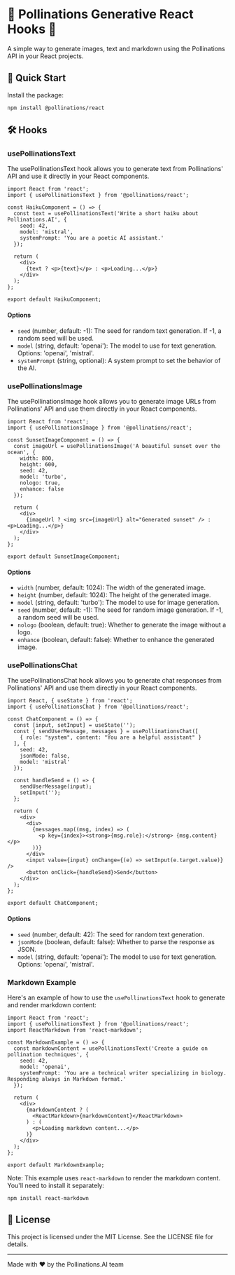# 🌸 Pollinations Generative React Hooks 🌸

A simple way to generate images, text and markdown using the Pollinations API in your React projects.

## 🚀 Quick Start

Install the package:

    npm install @pollinations/react

## 🛠️ Hooks

### usePollinationsText

The usePollinationsText hook allows you to generate text from Pollinations' API and use it directly in your React components.

    import React from 'react';
    import { usePollinationsText } from '@pollinations/react';

    const HaikuComponent = () => {
      const text = usePollinationsText('Write a short haiku about Pollinations.AI', { 
        seed: 42,
        model: 'mistral',
        systemPrompt: 'You are a poetic AI assistant.'
      });
      
      return (
        <div>
          {text ? <p>{text}</p> : <p>Loading...</p>}
        </div>
      );
    };

    export default HaikuComponent;

#### Options

- `seed` (number, default: -1): The seed for random text generation. If -1, a random seed will be used.
- `model` (string, default: 'openai'): The model to use for text generation. Options: 'openai', 'mistral'.
- `systemPrompt` (string, optional): A system prompt to set the behavior of the AI.

### usePollinationsImage

The usePollinationsImage hook allows you to generate image URLs from Pollinations' API and use them directly in your React components.

    import React from 'react';
    import { usePollinationsImage } from '@pollinations/react';

    const SunsetImageComponent = () => {
      const imageUrl = usePollinationsImage('A beautiful sunset over the ocean', {
        width: 800,
        height: 600,
        seed: 42,
        model: 'turbo',
        nologo: true,
        enhance: false
      });

      return (
        <div>
          {imageUrl ? <img src={imageUrl} alt="Generated sunset" /> : <p>Loading...</p>}
        </div>
      );
    };

    export default SunsetImageComponent;

#### Options

- `width` (number, default: 1024): The width of the generated image.
- `height` (number, default: 1024): The height of the generated image.
- `model` (string, default: 'turbo'): The model to use for image generation.
- `seed` (number, default: -1): The seed for random image generation. If -1, a random seed will be used.
- `nologo` (boolean, default: true): Whether to generate the image without a logo.
- `enhance` (boolean, default: false): Whether to enhance the generated image.

### usePollinationsChat

The usePollinationsChat hook allows you to generate chat responses from Pollinations' API and use them directly in your React components.

    import React, { useState } from 'react';
    import { usePollinationsChat } from '@pollinations/react';

    const ChatComponent = () => {
      const [input, setInput] = useState('');
      const { sendUserMessage, messages } = usePollinationsChat([
        { role: "system", content: "You are a helpful assistant" }
      ], { 
        seed: 42, 
        jsonMode: false,
        model: 'mistral'
      });

      const handleSend = () => {
        sendUserMessage(input);
        setInput('');
      };

      return (
        <div>
          <div>
            {messages.map((msg, index) => (
              <p key={index}><strong>{msg.role}:</strong> {msg.content}</p>
            ))}
          </div>
          <input value={input} onChange={(e) => setInput(e.target.value)} />
          <button onClick={handleSend}>Send</button>
        </div>
      );
    };

    export default ChatComponent;

#### Options

- `seed` (number, default: 42): The seed for random text generation.
- `jsonMode` (boolean, default: false): Whether to parse the response as JSON.
- `model` (string, default: 'openai'): The model to use for text generation. Options: 'openai', 'mistral'.

### Markdown Example

Here's an example of how to use the `usePollinationsText` hook to generate and render markdown content:

    import React from 'react';
    import { usePollinationsText } from '@pollinations/react';
    import ReactMarkdown from 'react-markdown';

    const MarkdownExample = () => {
      const markdownContent = usePollinationsText('Create a guide on pollination techniques', {
        seed: 42,
        model: 'openai',
        systemPrompt: 'You are a technical writer specializing in biology. Responding always in Markdown format.'
      });

      return (
        <div>
          {markdownContent ? (
            <ReactMarkdown>{markdownContent}</ReactMarkdown>
          ) : (
            <p>Loading markdown content...</p>
          )}
        </div>
      );
    };

    export default MarkdownExample;

Note: This example uses `react-markdown` to render the markdown content. You'll need to install it separately:

    npm install react-markdown

## 📜 License

This project is licensed under the MIT License. See the LICENSE file for details.

---

Made with ❤️ by the Pollinations.AI team